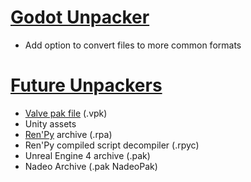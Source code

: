 
# [Godot Unpacker](#godot-unpacker)

* Add option to convert files to more common formats

# [Future Unpackers](#future-unpackers)

* [Valve pak file](https://developer.valvesoftware.com/wiki/VPK_(file_format)) (.vpk)
* Unity assets
* [Ren'Py](https://github.com/renpy/renpy/blob/master/launcher/game/archiver.rpy) archive (.rpa)
* Ren'Py compiled script decompiler (.rpyc)
* Unreal Engine 4 archive (.pak)
* Nadeo Archive (.pak NadeoPak)

